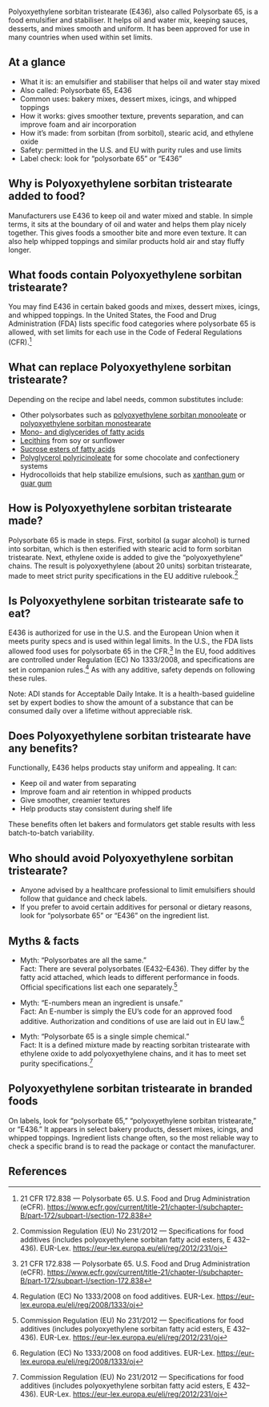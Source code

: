 Polyoxyethylene sorbitan tristearate (E436), also called Polysorbate 65, is a food emulsifier and stabiliser. It helps oil and water mix, keeping sauces, desserts, and mixes smooth and uniform. It has been approved for use in many countries when used within set limits.

<!--more-->

## At a glance
- What it is: an emulsifier and stabiliser that helps oil and water stay mixed
- Also called: Polysorbate 65, E436
- Common uses: bakery mixes, dessert mixes, icings, and whipped toppings
- How it works: gives smoother texture, prevents separation, and can improve foam and air incorporation
- How it’s made: from sorbitan (from sorbitol), stearic acid, and ethylene oxide
- Safety: permitted in the U.S. and EU with purity rules and use limits
- Label check: look for “polysorbate 65” or “E436”

## Why is Polyoxyethylene sorbitan tristearate added to food?
Manufacturers use E436 to keep oil and water mixed and stable. In simple terms, it sits at the boundary of oil and water and helps them play nicely together. This gives foods a smoother bite and more even texture. It can also help whipped toppings and similar products hold air and stay fluffy longer.

## What foods contain Polyoxyethylene sorbitan tristearate?
You may find E436 in certain baked goods and mixes, dessert mixes, icings, and whipped toppings. In the United States, the Food and Drug Administration (FDA) lists specific food categories where polysorbate 65 is allowed, with set limits for each use in the Code of Federal Regulations (CFR).[^1]

## What can replace Polyoxyethylene sorbitan tristearate?
Depending on the recipe and label needs, common substitutes include:
- Other polysorbates such as [polyoxyethylene sorbitan monooleate](/e433-polyoxyethylene-sorbitan-monooleate) or [polyoxyethylene sorbitan monostearate](/e435-polyoxyethylene-sorbitan-monostearate)
- [Mono- and diglycerides of fatty acids](/e471-mono-and-diglycerides-of-fatty-acids)
- [Lecithins](/e322-lecithins) from soy or sunflower
- [Sucrose esters of fatty acids](/e473-sucrose-esters-of-fatty-acids)
- [Polyglycerol polyricinoleate](/e476-polyglycerol-polyricinoleate) for some chocolate and confectionery systems
- Hydrocolloids that help stabilize emulsions, such as [xanthan gum](/e415-xanthan-gum) or [guar gum](/e412-guar-gum)

## How is Polyoxyethylene sorbitan tristearate made?
Polysorbate 65 is made in steps. First, sorbitol (a sugar alcohol) is turned into sorbitan, which is then esterified with stearic acid to form sorbitan tristearate. Next, ethylene oxide is added to give the “polyoxyethylene” chains. The result is polyoxyethylene (about 20 units) sorbitan tristearate, made to meet strict purity specifications in the EU additive rulebook.[^2]

## Is Polyoxyethylene sorbitan tristearate safe to eat?
E436 is authorized for use in the U.S. and the European Union when it meets purity specs and is used within legal limits. In the U.S., the FDA lists allowed food uses for polysorbate 65 in the CFR.[^1] In the EU, food additives are controlled under Regulation (EC) No 1333/2008, and specifications are set in companion rules.[^3] As with any additive, safety depends on following these rules.

Note: ADI stands for Acceptable Daily Intake. It is a health-based guideline set by expert bodies to show the amount of a substance that can be consumed daily over a lifetime without appreciable risk.

## Does Polyoxyethylene sorbitan tristearate have any benefits?
Functionally, E436 helps products stay uniform and appealing. It can:
- Keep oil and water from separating
- Improve foam and air retention in whipped products
- Give smoother, creamier textures
- Help products stay consistent during shelf life

These benefits often let bakers and formulators get stable results with less batch-to-batch variability.

## Who should avoid Polyoxyethylene sorbitan tristearate?
- Anyone advised by a healthcare professional to limit emulsifiers should follow that guidance and check labels.
- If you prefer to avoid certain additives for personal or dietary reasons, look for “polysorbate 65” or “E436” on the ingredient list.

## Myths & facts
- Myth: “Polysorbates are all the same.”  
  Fact: There are several polysorbates (E432–E436). They differ by the fatty acid attached, which leads to different performance in foods. Official specifications list each one separately.[^2]

- Myth: “E-numbers mean an ingredient is unsafe.”  
  Fact: An E-number is simply the EU’s code for an approved food additive. Authorization and conditions of use are laid out in EU law.[^3]

- Myth: “Polysorbate 65 is a single simple chemical.”  
  Fact: It is a defined mixture made by reacting sorbitan tristearate with ethylene oxide to add polyoxyethylene chains, and it has to meet set purity specifications.[^2]

## Polyoxyethylene sorbitan tristearate in branded foods
On labels, look for “polysorbate 65,” “polyoxyethylene sorbitan tristearate,” or “E436.” It appears in select bakery products, dessert mixes, icings, and whipped toppings. Ingredient lists change often, so the most reliable way to check a specific brand is to read the package or contact the manufacturer.

## References
[^1]: 21 CFR 172.838 — Polysorbate 65. U.S. Food and Drug Administration (eCFR). https://www.ecfr.gov/current/title-21/chapter-I/subchapter-B/part-172/subpart-I/section-172.838
[^2]: Commission Regulation (EU) No 231/2012 — Specifications for food additives (includes polyoxyethylene sorbitan fatty acid esters, E 432–436). EUR-Lex. https://eur-lex.europa.eu/eli/reg/2012/231/oj
[^3]: Regulation (EC) No 1333/2008 on food additives. EUR-Lex. https://eur-lex.europa.eu/eli/reg/2008/1333/oj

